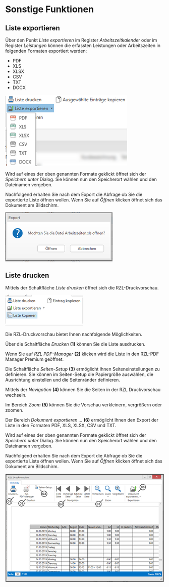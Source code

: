 # Sonstige Funktionen

## Liste exportieren

Über den Punkt *Liste exportieren* im Register *Arbeitszeitkalende*r
oder im Register *Leistungen* können die erfassten Leistungen oder
Arbeitszeiten in folgenden Formaten exportiert werden:

-   PDF
-   XLS
-   XLSX
-   CSV
-   TXT
-   DOCX


![](<img/image102.png>)

Wird auf eines der oben genannten Formate geklickt öffnet sich der
*Speichern unter* Dialog. Sie können nun den Speicherort wählen und den
Dateinamen vergeben.

Nachfolgend erhalten Sie nach dem Export die Abfrage ob Sie die
exportierte Liste öffnen wollen. Wenn Sie auf *Öffnen* klicken öffnet
sich das Dokument am Bildschirm.


![](<img/image103.png>)

## Liste drucken

Mittels der Schaltfläche *Liste drucken* öffnet sich die
RZL-Druckvorschau.


![](<img/image104.png>)

Die RZL-Druckvorschau bietet Ihnen nachfolgende Möglichkeiten.

Über die Schaltfläche *Drucken* **(1)** können Sie die Liste ausdrucken.

Wenn Sie auf *RZL PDF-Manager* **(2)** klicken wird die Liste in den
RZL-PDF Manager Premium geöffnet.

Die Schaltfläche *Seiten-Setup* **(3)** ermöglicht Ihnen
Seiteneinstellungen zu definieren. Sie können im Seiten-Setup die
Papiergröße auswählen, die Ausrichtung einstellen und die Seitenränder
definieren.

Mittels der *Navigation* **(4)** können Sie die Seiten in der RZL
Druckvorschau wechseln.

Im Bereich *Zoom* **(5)** können Sie die Vorschau verkleinern,
vergrößern oder zoomen.

Der Bereich *Dokument exportieren …* **(6)** ermöglicht Ihnen den Export
der Liste in den Formaten PDF, XLS, XLSX, CSV und TXT.

Wird auf eines der oben genannten Formate geklickt öffnet sich der
*Speichern unter* Dialog. Sie können nun den Speicherort wählen und den
Dateinamen vergeben.

Nachfolgend erhalten Sie nach dem Export die Abfrage ob Sie die
exportierte Liste öffnen wollen. Wenn Sie auf *Öffnen* klicken öffnet
sich das Dokument am Bildschirm.


![](<img/image107.png>)